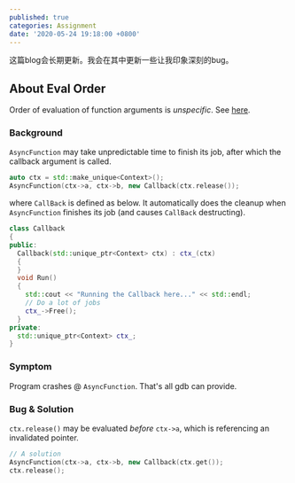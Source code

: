 ```yaml
---
published: true
categories: Assignment
date: '2020-05-24 19:18:00 +0800'
---
```


这篇blog会长期更新。我会在其中更新一些让我印象深刻的bug。

## About Eval Order

Order of evaluation of function arguments is *unspecific*. See [here](https://en.cppreference.com/w/cpp/language/eval_order).

### Background

`AsyncFunction` may take unpredictable time to finish its job, after which the callback argument is called.


``` c++
auto ctx = std::make_unique<Context>();
AsyncFunction(ctx->a, ctx->b, new Callback(ctx.release());
```

where `CallBack` is defined as below. It automatically does the cleanup when `AsyncFunction` finishes its job (and causes `CallBack` destructing).

``` c++
class Callback
{
public:
  Callback(std::unique_ptr<Context> ctx) : ctx_(ctx)
  {
  }
  void Run()
  {
    std::cout << "Running the Callback here..." << std::endl;
    // Do a lot of jobs
    ctx_->Free();
  }
private:
  std::unique_ptr<Context> ctx_;
}
```

### Symptom

Program crashes @ `AsyncFunction`. That's all gdb can provide.

### Bug & Solution

`ctx.release()` may be evaluated *before* `ctx->a`, which is referencing an invalidated pointer.

```c++
// A solution
AsyncFunction(ctx->a, ctx->b, new Callback(ctx.get());
ctx.release();
```
